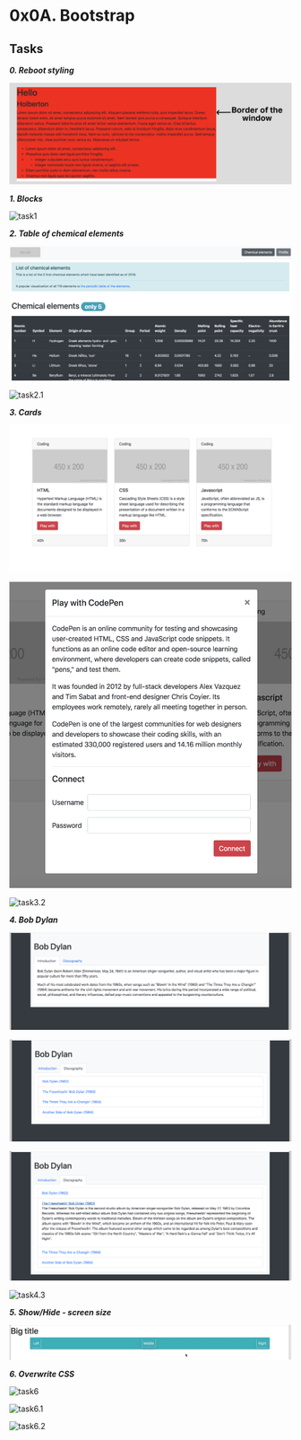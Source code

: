 # 0x0A. Bootstrap

## Tasks

***0. Reboot styling***

![task0](./images/task0.jpg)

***1. Blocks***

![task1](./images/task1.gif)

***2. Table of chemical elements***

![task2](./images/task2.png)

![task2.1](./images/task2.1.gif)

***3. Cards***

![task3](./images/task3.png)

![task3.1](./images/task3.1.png)

![task3.2](./images/task3.2.gif)

***4. Bob Dylan***

![task4](./images/task4.png)

![task4.1](./images/task4.1.png)

![task4.2](./images/task4.2.png)

![task4.3](./images/task4.3.gif)

***5. Show/Hide - screen size***

![task5](./images/task5.gif)

***6. Overwrite CSS***

![task6](./images/task6.gif)

![task6.1](./images/task6.1.gif)

![task6.2](./images/task6.2.gif)
